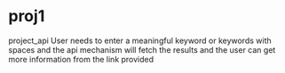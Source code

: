 # proj1
project_api
User needs to enter a meaningful keyword or keywords with spaces and the api mechanism will fetch the results and the user can get more information from the link provided
